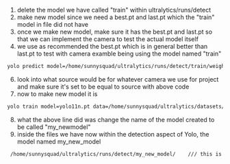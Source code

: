 1. delete the model we have called "train" within ultralytics/runs/detect
2. make new model since we need a best.pt and last.pt which the "train" model in file did not have
3. once we make new model, make sure it has the best.pt and last.pt so that we can implement the camera to test the actual model itself
4. we use as recommended the best.pt which is in general better than last.pt to test with camera examble being using the model named "train"
```bash
yolo predict model=/home/sunnysquad/ultralytics/runs/detect/train/weights/best.pt source=0   //the source=0 represents for example the camera
```
6. look into what source would be for whatever camera we use for project and make sure it's set to be equal to source with above code
7. now to make new model it is
```bash
yolo train model=yolo11n.pt data=/home/sunnysquad/ultralytics/datasets/coco8.yaml epochs=100 lr0=0.01 name=my_new_model
```
8. what the above line did was change the name of the model created to be called "my_newmodel"
9. inside the files we have now within the detection aspect of Yolo, the model named my_new_model
```bash
 /home/sunnysquad/ultralytics/runs/detect/my_new_model/    /// this is the directory shown in terminal
```
